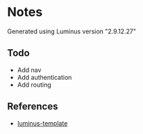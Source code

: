 # Notes

Generated using Luminus version "2.9.12.27"

## Todo

- Add nav
- Add authentication
- Add routing

## References

- [luminus-template](https://github.com/luminus-framework/luminus-template)
